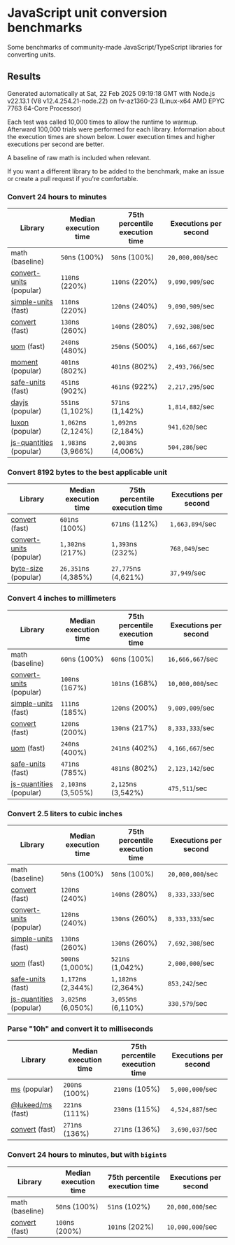 # JavaScript unit conversion benchmarks

Some benchmarks of community-made JavaScript/TypeScript libraries for converting units.

## Results

<!-- beginblock(results) -->

Generated automatically at Sat, 22 Feb 2025 09:19:18 GMT with Node.js v22.13.1 (V8 v12.4.254.21-node.22) on fv-az1360-23 (Linux-x64 AMD EPYC 7763 64-Core Processor)

Each test was called 10,000 times to allow the runtime to warmup.
Afterward 100,000 trials were performed for each library.
Information about the execution times are shown below.
Lower execution times and higher executions per second are better.

A baseline of raw math is included when relevant.

If you want a different library to be added to the benchmark, make an issue or create a pull request if you're comfortable.

### Convert 24 hours to minutes

| Library                                                            | Median execution time | 75th percentile execution time | Executions per second |
| ------------------------------------------------------------------ | --------------------- | ------------------------------ | --------------------- |
| math (baseline)                                                    | `50`ns (100%)         | `50`ns (100%)                  | `20,000,000`/sec      |
| [convert-units](https://npmjs.com/package/convert-units) (popular) | `110`ns (220%)        | `110`ns (220%)                 | `9,090,909`/sec       |
| [simple-units](https://npmjs.com/package/simple-units) (fast)      | `110`ns (220%)        | `120`ns (240%)                 | `9,090,909`/sec       |
| [convert](https://npmjs.com/package/convert) (fast)                | `130`ns (260%)        | `140`ns (280%)                 | `7,692,308`/sec       |
| [uom](https://npmjs.com/package/uom) (fast)                        | `240`ns (480%)        | `250`ns (500%)                 | `4,166,667`/sec       |
| [moment](https://npmjs.com/package/moment) (popular)               | `401`ns (802%)        | `401`ns (802%)                 | `2,493,766`/sec       |
| [safe-units](https://npmjs.com/package/safe-units) (fast)          | `451`ns (902%)        | `461`ns (922%)                 | `2,217,295`/sec       |
| [dayjs](https://npmjs.com/package/dayjs) (popular)                 | `551`ns (1,102%)      | `571`ns (1,142%)               | `1,814,882`/sec       |
| [luxon](https://npmjs.com/package/luxon) (popular)                 | `1,062`ns (2,124%)    | `1,092`ns (2,184%)             | `941,620`/sec         |
| [js-quantities](https://npmjs.com/package/js-quantities) (popular) | `1,983`ns (3,966%)    | `2,003`ns (4,006%)             | `504,286`/sec         |

### Convert 8192 bytes to the best applicable unit

| Library                                                            | Median execution time | 75th percentile execution time | Executions per second |
| ------------------------------------------------------------------ | --------------------- | ------------------------------ | --------------------- |
| [convert](https://npmjs.com/package/convert) (fast)                | `601`ns (100%)        | `671`ns (112%)                 | `1,663,894`/sec       |
| [convert-units](https://npmjs.com/package/convert-units) (popular) | `1,302`ns (217%)      | `1,393`ns (232%)               | `768,049`/sec         |
| [byte-size](https://npmjs.com/package/byte-size) (popular)         | `26,351`ns (4,385%)   | `27,775`ns (4,621%)            | `37,949`/sec          |

### Convert 4 inches to millimeters

| Library                                                            | Median execution time | 75th percentile execution time | Executions per second |
| ------------------------------------------------------------------ | --------------------- | ------------------------------ | --------------------- |
| math (baseline)                                                    | `60`ns (100%)         | `60`ns (100%)                  | `16,666,667`/sec      |
| [convert-units](https://npmjs.com/package/convert-units) (popular) | `100`ns (167%)        | `101`ns (168%)                 | `10,000,000`/sec      |
| [simple-units](https://npmjs.com/package/simple-units) (fast)      | `111`ns (185%)        | `120`ns (200%)                 | `9,009,009`/sec       |
| [convert](https://npmjs.com/package/convert) (fast)                | `120`ns (200%)        | `130`ns (217%)                 | `8,333,333`/sec       |
| [uom](https://npmjs.com/package/uom) (fast)                        | `240`ns (400%)        | `241`ns (402%)                 | `4,166,667`/sec       |
| [safe-units](https://npmjs.com/package/safe-units) (fast)          | `471`ns (785%)        | `481`ns (802%)                 | `2,123,142`/sec       |
| [js-quantities](https://npmjs.com/package/js-quantities) (popular) | `2,103`ns (3,505%)    | `2,125`ns (3,542%)             | `475,511`/sec         |

### Convert 2.5 liters to cubic inches

| Library                                                            | Median execution time | 75th percentile execution time | Executions per second |
| ------------------------------------------------------------------ | --------------------- | ------------------------------ | --------------------- |
| math (baseline)                                                    | `50`ns (100%)         | `50`ns (100%)                  | `20,000,000`/sec      |
| [convert](https://npmjs.com/package/convert) (fast)                | `120`ns (240%)        | `140`ns (280%)                 | `8,333,333`/sec       |
| [convert-units](https://npmjs.com/package/convert-units) (popular) | `120`ns (240%)        | `130`ns (260%)                 | `8,333,333`/sec       |
| [simple-units](https://npmjs.com/package/simple-units) (fast)      | `130`ns (260%)        | `130`ns (260%)                 | `7,692,308`/sec       |
| [uom](https://npmjs.com/package/uom) (fast)                        | `500`ns (1,000%)      | `521`ns (1,042%)               | `2,000,000`/sec       |
| [safe-units](https://npmjs.com/package/safe-units) (fast)          | `1,172`ns (2,344%)    | `1,182`ns (2,364%)             | `853,242`/sec         |
| [js-quantities](https://npmjs.com/package/js-quantities) (popular) | `3,025`ns (6,050%)    | `3,055`ns (6,110%)             | `330,579`/sec         |

### Parse "10h" and convert it to milliseconds

| Library                                                   | Median execution time | 75th percentile execution time | Executions per second |
| --------------------------------------------------------- | --------------------- | ------------------------------ | --------------------- |
| [ms](https://npmjs.com/package/ms) (popular)              | `200`ns (100%)        | `210`ns (105%)                 | `5,000,000`/sec       |
| [@lukeed/ms](https://npmjs.com/package/@lukeed/ms) (fast) | `221`ns (111%)        | `230`ns (115%)                 | `4,524,887`/sec       |
| [convert](https://npmjs.com/package/convert) (fast)       | `271`ns (136%)        | `271`ns (136%)                 | `3,690,037`/sec       |

### Convert 24 hours to minutes, but with `bigint`s

| Library                                             | Median execution time | 75th percentile execution time | Executions per second |
| --------------------------------------------------- | --------------------- | ------------------------------ | --------------------- |
| math (baseline)                                     | `50`ns (100%)         | `51`ns (102%)                  | `20,000,000`/sec      |
| [convert](https://npmjs.com/package/convert) (fast) | `100`ns (200%)        | `101`ns (202%)                 | `10,000,000`/sec      |

<!-- endblock(results) -->
